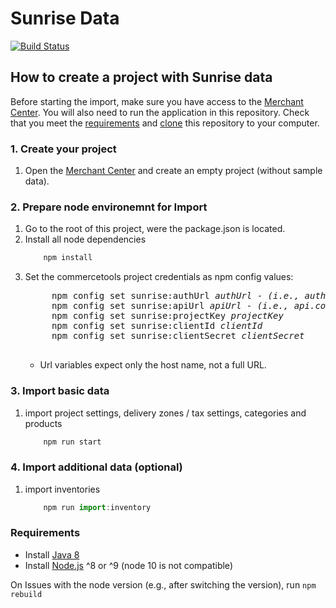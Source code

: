 # Sunrise Data

[![Build Status](https://travis-ci.org/commercetools/commercetools-sunrise-data.svg?branch=master)](https://travis-ci.org/commercetools/commercetools-sunrise-data)

## How to create a project with Sunrise data

Before starting the import, make sure you have access to the [Merchant Center](https://mc.commercetools.com). You will also need to run the application in this repository. Check that you meet the [requirements](#requirements) and [clone](https://help.github.com/articles/cloning-a-repository/) this repository to your computer.

### 1. Create your project
1. Open the [Merchant Center](https://mc.commercetools.com) and create an empty project (without sample data).

### 2. Prepare node environemnt for Import
1. Go to the root of this project, were the package.json is located.
2. Install all node dependencies
    ```js
        npm install
    ```
3. Set the commercetools project credentials as npm config values:
    <pre>
        npm config set sunrise:authUrl <i>authUrl</i> - <i>(i.e., auth.commercetools.com)</i>
        npm config set sunrise:apiUrl <i>apiUrl</i> - <i>(i.e., api.commercetools.com)</i>
        npm config set sunrise:projectKey <i>projectKey</i>
        npm config set sunrise:clientId <i>clientId</i>
        npm config set sunrise:clientSecret <i>clientSecret</i>
    </pre>
    * Url variables expect only the host name, not a full URL. 

### 3. Import basic data
1. import project settings, delivery zones / tax settings, categories and products
    ```js
        npm run start
    ```

### 4. Import additional data (optional)
1. import inventories
    ```js
        npm run import:inventory
    ```

### Requirements

- Install [Java 8](http://www.oracle.com/technetwork/java/javase/downloads/jdk8-downloads-2133151.html)
- Install [Node.js](https://nodejs.org/en/download/current/) ^8 or ^9  (node 10 is not compatible)

On Issues with the node version (e.g., after switching the version), run `npm rebuild`
